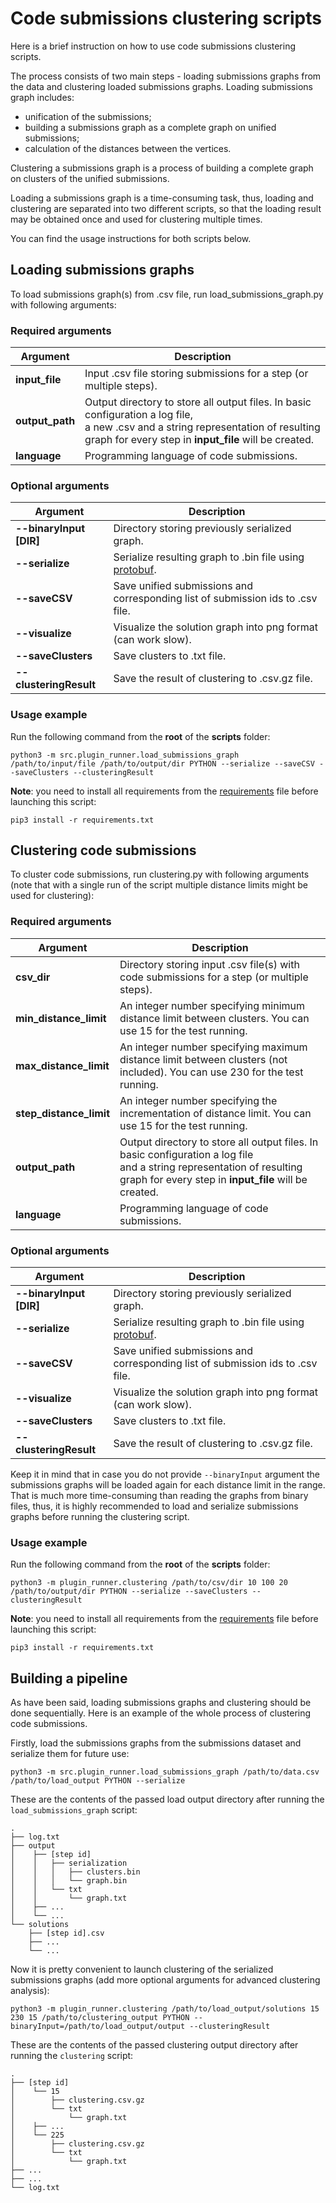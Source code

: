 # Code submissions clustering scripts

Here is a brief instruction on how to use code submissions clustering scripts.

The process consists of two main steps - loading submissions graphs from the data and clustering loaded submissions graphs.
Loading submissions graph includes: 
* unification of the submissions;
* building a submissions graph as a complete graph on unified submissions;
* calculation of the distances between the vertices.

Clustering a submissions graph is a process of building a complete graph on clusters of the unified submissions.

Loading a submissions graph is a time-consuming task, thus, loading and clustering are separated into two different scripts, 
so that the loading result may be obtained once and used for clustering multiple times.

You can find the usage instructions for both scripts below.

## Loading submissions graphs

To load submissions graph(s) from .csv file, run load_submissions_graph.py with following arguments:

### Required arguments

| Argument          | Description                                                                                                                                                                                     |
|-------------------|-------------------------------------------------------------------------------------------------------------------------------------------------------------------------------------------------|
| **input_file**    | Input .csv file storing submissions for a step (or multiple steps).                                                                                                                             |
| **output_path**   | Output directory to store all output files. In basic configuration a log file, <br/>a new .csv and a string representation of resulting graph for every step in **input_file** will be created. |
| **language**      | Programming language of code submissions.                                                                                                                                                       |

### Optional arguments

| Argument                | Description                                                                                              |
|-------------------------|----------------------------------------------------------------------------------------------------------|
| **--binaryInput [DIR]** | Directory storing previously serialized graph.                                                           |
| **--serialize**         | Serialize resulting graph to .bin file using [protobuf](https://developers.google.com/protocol-buffers). |
| **--saveCSV**           | Save unified submissions and corresponding list of submission ids to .csv file.                          |
| **--visualize**         | Visualize the solution graph into png format (can work slow).                                            |
| **--saveClusters**      | Save clusters to .txt file.                                                                              |
| **--clusteringResult**  | Save the result of clustering to .csv.gz file.                                                           |

### Usage example

Run the following command from the **root** of the **scripts** folder:

```
python3 -m src.plugin_runner.load_submissions_graph /path/to/input/file /path/to/output/dir PYTHON --serialize --saveCSV --saveClusters --clusteringResult
```

**Note**: you need to install all requirements from the 
[requirements](./requirements.txt) file before launching this script:

```text
pip3 install -r requirements.txt
```

## Clustering code submissions

To cluster code submissions, run clustering.py with following arguments (note that with a single run of the script multiple distance limits might be used for clustering):

### Required arguments

| Argument                | Description                                                                                                                                                                          |
|-------------------------|--------------------------------------------------------------------------------------------------------------------------------------------------------------------------------------|
| **csv_dir**             | Directory storing input .csv file(s) with code submissions for a step (or multiple steps).                                                                                           |
| **min_distance_limit**  | An integer number specifying minimum distance limit between clusters. You can use 15 for the test running.                                                                           |
| **max_distance_limit**  | An integer number specifying maximum distance limit between clusters (not included). You can use 230 for the test running.                                                           |
| **step_distance_limit** | An integer number specifying the incrementation of distance limit. You can use 15 for the test running.                                                                              |
| **output_path**         | Output directory to store all output files. In basic configuration a log file <br/> and a string representation of resulting graph for every step in **input_file** will be created. |
| **language**            | Programming language of code submissions.                                                                                                                                            |

### Optional arguments

| Argument                | Description                                                                                              |
|-------------------------|----------------------------------------------------------------------------------------------------------|
| **--binaryInput [DIR]** | Directory storing previously serialized graph.                                                           |
| **--serialize**         | Serialize resulting graph to .bin file using [protobuf](https://developers.google.com/protocol-buffers). |
| **--saveCSV**           | Save unified submissions and corresponding list of submission ids to .csv file.                          |
| **--visualize**         | Visualize the solution graph into png format (can work slow).                                            |
| **--saveClusters**      | Save clusters to .txt file.                                                                              |
| **--clusteringResult**  | Save the result of clustering to .csv.gz file.                                                           |

Keep it in mind that in case you do not provide `--binaryInput` argument the submissions graphs will be loaded again 
for each distance limit in the range. That is much more time-consuming than reading the graphs from binary files, thus,
it is highly recommended to load and serialize submissions graphs before running the clustering script.

### Usage example

Run the following command from the **root** of the **scripts** folder:

```
python3 -m plugin_runner.clustering /path/to/csv/dir 10 100 20 /path/to/output/dir PYTHON --serialize --saveClusters --clusteringResult
```

**Note**: you need to install all requirements from the
[requirements](./requirements.txt) file before launching this script:

```text
pip3 install -r requirements.txt
```

## Building a pipeline

As have been said, loading submissions graphs and clustering should be done sequentially. Here is an example of
the whole process of clustering code submissions.

Firstly, load the submissions graphs from the submissions dataset and serialize them for future use:

```
python3 -m src.plugin_runner.load_submissions_graph /path/to/data.csv /path/to/load_output PYTHON --serialize
```

These are the contents of the passed load output directory after running the `load_submissions_graph` script:

```
.
├── log.txt
├── output
│    ├── [step id]
│    │   ├── serialization
│    │   │   ├── clusters.bin
│    │   │   └── graph.bin
│    │   └── txt
│    │       └── graph.txt
│    ├── ...
│    └── ...
└── solutions
    ├── [step id].csv
    ├── ...
    └── ...
```

Now it is pretty convenient to launch clustering of the serialized submissions graphs (add more optional arguments for 
advanced clustering analysis):

```
python3 -m plugin_runner.clustering /path/to/load_output/solutions 15 230 15 /path/to/clustering_output PYTHON --binaryInput=/path/to/load_output/output --clusteringResult
```

These are the contents of the passed clustering output directory after running the `clustering` script:

```
.
├── [step id]
│    └── 15
│        ├── clustering.csv.gz
│        └── txt
│            └── graph.txt
│    ├── ...
│    └── 225
│        ├── clustering.csv.gz
│        └── txt
│            └── graph.txt
├── ...
├── ...
└── log.txt
```
